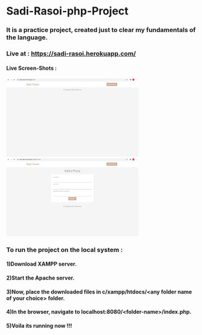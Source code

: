 # Sadi-Rasoi-php-Project

 ### It is a practice project, created just to clear my fundamentals of the language.
 ### Live at : https://sadi-rasoi.herokuapp.com/
 #### Live Screen-Shots : <br>
 <img src="https://github.com/techschneiderrr/sadi-rasoi-php-project/blob/main/img/1.png?raw=true" width="350">  
 <img src="https://github.com/techschneiderrr/sadi-rasoi-php-project/blob/main/img/2.png?raw=true" width="350"> 

 ### To run the project on the local system :
 #### 1)Download XAMPP server.
 #### 2)Start the Apache server.
 #### 3)Now, place the downloaded files in c/xampp/htdocs/\<any folder name of your choice> folder.
 #### 4)In the browser, navigate to localhost:8080/\<folder-name>/index.php.
 #### 5)Voila its running now !!!
